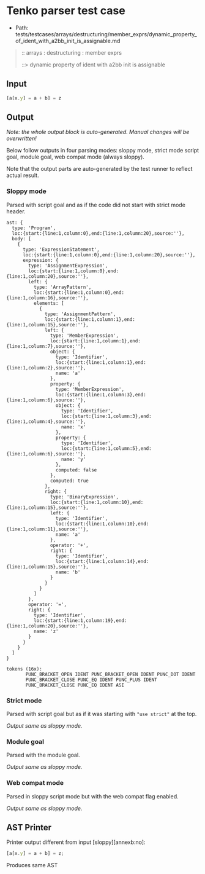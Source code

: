 # Tenko parser test case

- Path: tests/testcases/arrays/destructuring/member_exprs/dynamic_property_of_ident_with_a2bb_init_is_assignable.md

> :: arrays : destructuring : member exprs
>
> ::> dynamic property of ident with a2bb init is assignable

## Input

`````js
[a[x.y] = a + b] = z
`````

## Output

_Note: the whole output block is auto-generated. Manual changes will be overwritten!_

Below follow outputs in four parsing modes: sloppy mode, strict mode script goal, module goal, web compat mode (always sloppy).

Note that the output parts are auto-generated by the test runner to reflect actual result.

### Sloppy mode

Parsed with script goal and as if the code did not start with strict mode header.

`````
ast: {
  type: 'Program',
  loc:{start:{line:1,column:0},end:{line:1,column:20},source:''},
  body: [
    {
      type: 'ExpressionStatement',
      loc:{start:{line:1,column:0},end:{line:1,column:20},source:''},
      expression: {
        type: 'AssignmentExpression',
        loc:{start:{line:1,column:0},end:{line:1,column:20},source:''},
        left: {
          type: 'ArrayPattern',
          loc:{start:{line:1,column:0},end:{line:1,column:16},source:''},
          elements: [
            {
              type: 'AssignmentPattern',
              loc:{start:{line:1,column:1},end:{line:1,column:15},source:''},
              left: {
                type: 'MemberExpression',
                loc:{start:{line:1,column:1},end:{line:1,column:7},source:''},
                object: {
                  type: 'Identifier',
                  loc:{start:{line:1,column:1},end:{line:1,column:2},source:''},
                  name: 'a'
                },
                property: {
                  type: 'MemberExpression',
                  loc:{start:{line:1,column:3},end:{line:1,column:6},source:''},
                  object: {
                    type: 'Identifier',
                    loc:{start:{line:1,column:3},end:{line:1,column:4},source:''},
                    name: 'x'
                  },
                  property: {
                    type: 'Identifier',
                    loc:{start:{line:1,column:5},end:{line:1,column:6},source:''},
                    name: 'y'
                  },
                  computed: false
                },
                computed: true
              },
              right: {
                type: 'BinaryExpression',
                loc:{start:{line:1,column:10},end:{line:1,column:15},source:''},
                left: {
                  type: 'Identifier',
                  loc:{start:{line:1,column:10},end:{line:1,column:11},source:''},
                  name: 'a'
                },
                operator: '+',
                right: {
                  type: 'Identifier',
                  loc:{start:{line:1,column:14},end:{line:1,column:15},source:''},
                  name: 'b'
                }
              }
            }
          ]
        },
        operator: '=',
        right: {
          type: 'Identifier',
          loc:{start:{line:1,column:19},end:{line:1,column:20},source:''},
          name: 'z'
        }
      }
    }
  ]
}

tokens (16x):
       PUNC_BRACKET_OPEN IDENT PUNC_BRACKET_OPEN IDENT PUNC_DOT IDENT
       PUNC_BRACKET_CLOSE PUNC_EQ IDENT PUNC_PLUS IDENT
       PUNC_BRACKET_CLOSE PUNC_EQ IDENT ASI
`````

### Strict mode

Parsed with script goal but as if it was starting with `"use strict"` at the top.

_Output same as sloppy mode._

### Module goal

Parsed with the module goal.

_Output same as sloppy mode._

### Web compat mode

Parsed in sloppy script mode but with the web compat flag enabled.

_Output same as sloppy mode._

## AST Printer

Printer output different from input [sloppy][annexb:no]:

````js
[a[x.y] = a + b] = z;
````

Produces same AST
